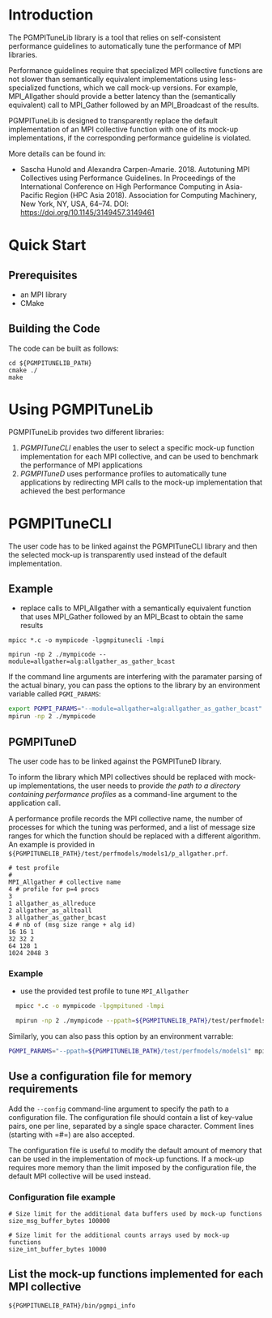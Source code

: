 
# Introduction

The PGMPITuneLib library is a tool that relies on self-consistent
performance guidelines to automatically tune the performance of MPI
libraries.

Performance guidelines require that specialized MPI collective
functions are not slower than semantically equivalent implementations
using less-specialized functions, which we call mock-up versions. 
For example, MPI_Allgather should provide a better latency than the
(semantically equivalent) call to MPI_Gather followed by an
MPI_Broadcast of the results.

PGMPITuneLib is designed to transparently replace the default
implementation of an MPI collective function with one of its mock-up
implementations, if the corresponding performance guideline is
violated.

More details can be found in: 
- Sascha Hunold and Alexandra Carpen-Amarie. 2018. Autotuning MPI Collectives using Performance Guidelines. In Proceedings of the International Conference on High Performance Computing in Asia-Pacific Region (HPC Asia 2018). Association for Computing Machinery, New York, NY, USA, 64–74. DOI: https://doi.org/10.1145/3149457.3149461


# Quick Start

## Prerequisites
  - an MPI library 
  - CMake  

## Building the Code

The code can be built as follows:

```
cd ${PGMPITUNELIB_PATH}
cmake ./
make
```

# Using PGMPITuneLib 

PGMPITuneLib provides two different libraries:
1. *PGMPITuneCLI* enables the user to select a specific mock-up
   function implementation for each MPI collective, and can be used to
   benchmark the performance of MPI applications
2. *PGMPITuneD* uses performance profiles to automatically tune
   applications by redirecting MPI calls to the mock-up implementation
   that achieved the best performance

# PGMPITuneCLI

The user code has to be linked against the PGMPITuneCLI library and
then the selected mock-up is transparently used instead of the default
implementation.

## Example
- replace calls to MPI_Allgather with a semantically equivalent
  function that uses MPI_Gather followed by an MPI_Bcast to obtain the
  same results

```
mpicc *.c -o mympicode -lpgmpitunecli -lmpi 

mpirun -np 2 ./mympicode --module=allgather=alg:allgather_as_gather_bcast
```

If the command line arguments are interfering with the paramater parsing of the actual binary, you can pass the options to the library by an
environment variable called `PGMI_PARAMS`:
```bash
export PGMPI_PARAMS="--module=allgather=alg:allgather_as_gather_bcast"
mpirun -np 2 ./mympicode
```

## PGMPITuneD

The user code has to be linked against the PGMPITuneD library.  

To inform the library which MPI collectives should be replaced with
mock-up implementations, the user needs to provide *the path to a
directory containing performance profiles* as a command-line argument
to the application call.

A performance profile records the MPI collective name, the number of
processes for which the tuning was performed, and a list of message
size ranges for which the function should be replaced with a different
algorithm.  An example is provided in
`${PGMPITUNELIB_PATH}/test/perfmodels/models1/p_allgather.prf`.

```
# test profile
#
MPI_Allgather # collective name
4 # profile for p=4 procs
3
1 allgather_as_allreduce 
2 allgather_as_alltoall 
3 allgather_as_gather_bcast
4 # nb of (msg size range + alg id)
16 16 1
32 32 2
64 128 1
1024 2048 3
```

### Example 
- use the provided test profile to tune `MPI_Allgather`
```bash
  mpicc *.c -o mympicode -lpgmpituned -lmpi 

  mpirun -np 2 ./mympicode --ppath=${PGMPITUNELIB_PATH}/test/perfmodels/models1 
```

Similarly, you can also pass this option by an environment varrable:
```bash
PGMPI_PARAMS="--ppath=${PGMPITUNELIB_PATH}/test/perfmodels/models1" mpirun -np 2 ./mympicode 
```

## Use a configuration file for memory requirements

Add the `--config` command-line argument to specify the path to a
configuration file.  The configuration file should contain a list of
key-value pairs, one per line, separated by a single space character.
Comment lines (starting with =#=) are also accepted.

The configuration file is useful to modify the default amount of
memory that can be used in the implementation of mock-up functions. If
a mock-up requires more memory than the limit imposed by the
configuration file, the default MPI collective will be used instead.

### Configuration file example

```
# Size limit for the additional data buffers used by mock-up functions
size_msg_buffer_bytes 100000

# Size limit for the additional counts arrays used by mock-up functions
size_int_buffer_bytes 10000
```


## List the mock-up functions implemented for each MPI collective
```
${PGMPITUNELIB_PATH}/bin/pgmpi_info 
```
